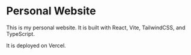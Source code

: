 # Personal Website

This is my personal website. It is built with React, Vite, TailwindCSS, and TypeScript.

It is deployed on Vercel.